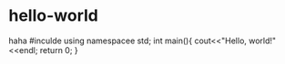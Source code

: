 # hello-world
haha
#inculde<iostreaam>
using namespacee std;
  int main(){
  cout<<"Hello, world!"<<endl;
  return 0;
  }
